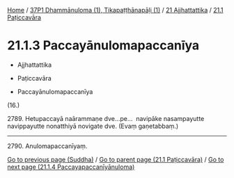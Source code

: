 
[Home](/) / [37P1 Dhammānuloma (1), Tikapaṭṭhānapāḷi (1)](../...md) / [21 Ajjhattattika](...md) / [21.1 Paṭiccavāra](../37P1/21/21.1.md)

# 21.1.3 Paccayānulomapaccanīya

* Ajjhattattika

* Paṭiccavāra

* Paccayānulomapaccanīya

(16.)

2789\. Hetupaccayā naārammaṇe dve…pe…  navipāke nasampayutte navippayutte nonatthiyā novigate dve. (Evaṃ gaṇetabbaṃ.)

---

2790\. Anulomapaccanīyaṃ.



[Go to previous page (Suddha)](21.1.2/21.1.2.2/Suddha.md) / [Go to parent page (21.1 Paṭiccavāra)](../37P1/21/21.1.md) / [Go to next page (21.1.4 Paccayapaccanīyānuloma)](21.1.4.md)



